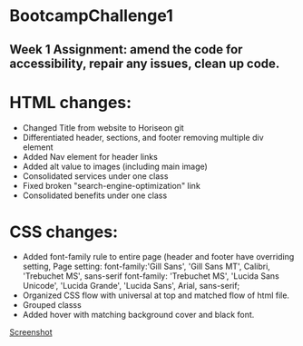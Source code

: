 # BootcampChallenge1
## Week 1 Assignment: amend the code for accessibility, repair any issues, clean up code.

# HTML changes:
 * Changed Title from website to Horiseon <!-- Changed <title>website</title> -->git 
 * Differentiated header, sections, and footer removing multiple div element
 * Added Nav element for header links
 * Added alt value to images (including main image)
 * Consolidated services under one class
 * Fixed broken "search-engine-optimization" link
 * Consolidated benefits under one class

# CSS changes:
 * Added font-family rule to entire page (header and footer have overriding setting, 
 Page setting: font-family:'Gill Sans', 'Gill Sans MT', Calibri, 'Trebuchet MS', sans-serif font-family: 'Trebuchet MS', 'Lucida Sans Unicode', 'Lucida Grande', 'Lucida Sans', Arial, sans-serif;
 * Organized CSS flow with universal at top and matched flow of html file.
 * Grouped classs
 * Added hover with matching background cover and black font.    

[Screenshot](urban-octo-telegram-main%5CScreenshot%20)
